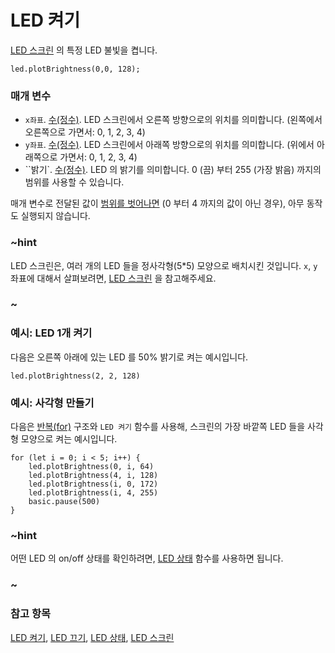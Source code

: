# LED 켜기

[LED 스크린](/device/screen) 의 특정 LED 불빛을 켭니다.

```sig
led.plotBrightness(0,0, 128);
```

### 매개 변수

* `x좌표`. [수(정수)](/types/number). LED 스크린에서 오른쪽 방향으로의 위치를 의미합니다. (왼쪽에서 오른쪽으로 가면서: 0, 1, 2, 3, 4)
* `y좌표`. [수(정수)](/types/number). LED 스크린에서 아래쪽 방향으로의 위치를 의미합니다. (위에서 아래쪽으로 가면서: 0, 1, 2, 3, 4)
* ``밝기`. [수(정수)](/types/number). LED 의 밝기를 의미합니다. 0 (끔) 부터 255 (가장 밝음) 까지의 범위를 사용할 수 있습니다.

매개 변수로 전달된 값이 [범위를 벗어나면](/reference/out-of-bounds) (0 부터 4 까지의 값이 아닌 경우), 아무 동작도 실행되지 않습니다.

### ~hint

LED 스크린은, 여러 개의 LED 들을 정사각형(5*5) 모양으로 배치시킨 것입니다. `x`, `y` 좌표에 대해서 살펴보려면, [LED 스크린](/device/screen) 을 참고해주세요.

### ~

### 예시: LED 1개 켜기

다음은 오른쪽 아래에 있는 LED 를 50% 밝기로 켜는 예시입니다.

```blocks
led.plotBrightness(2, 2, 128)
```

### 예시: 사각형 만들기

다음은 [반복(for)](/blocks/loops/for) 구조와 `LED 켜기` 함수를 사용해, 스크린의 가장 바깥쪽 LED 들을 사각형 모양으로 켜는 예시입니다.

```blocks
for (let i = 0; i < 5; i++) {
    led.plotBrightness(0, i, 64)
    led.plotBrightness(4, i, 128)
    led.plotBrightness(i, 0, 172)
    led.plotBrightness(i, 4, 255)
    basic.pause(500)
}
```

### ~hint

어떤 LED 의 on/off 상태를 확인하려면, [LED 상태](/reference/led/point) 함수를 사용하면 됩니다.

### ~

### 참고 항목

[LED 켜기](/reference/led/plot), [LED 끄기](/reference/led/unplot), [LED 상태](/reference/led/point), [LED 스크린](/device/screen)